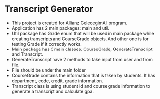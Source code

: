 # Transcript Generator
* This project is created for Allianz GelecegimAll program.
* Application has 2 main packages: main and util.
* Util package has Grade enum that will be used in main package while creating transcripts and CourseGrade objects. And other one is
for testing Grade if it correctly works.
* Main package has 3 main classes: CourseGrade, GenerateTranscript and Transcript.
* GenerateTranscript have 2 methods to take input from user and from file.
* File should be under the main folder
* CourseGrade contains the information that is taken by students. It has department, code, credit, grade information.
* Transcript class is using student id and course grade information to generate a transcript and calculate gpa.